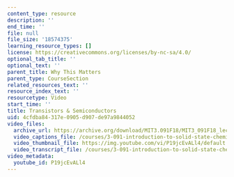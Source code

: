 ```yaml
---
content_type: resource
description: ''
end_time: ''
file: null
file_size: '18574375'
learning_resource_types: []
license: https://creativecommons.org/licenses/by-nc-sa/4.0/
optional_tab_title: ''
optional_text: ''
parent_title: Why This Matters
parent_type: CourseSection
related_resources_text: ''
resource_index_text: ''
resourcetype: Video
start_time: ''
title: Transistors & Semiconductors
uid: 4cfdba84-317e-0905-d907-de97a9844052
video_files:
  archive_url: https://archive.org/download/MIT3.091F18/MIT3_091F18_lec16_wtm2_300k.mp4
  video_captions_file: /courses/3-091-introduction-to-solid-state-chemistry-fall-2018/P19jcEvALl4_captions.webvtt
  video_thumbnail_file: https://img.youtube.com/vi/P19jcEvALl4/default.jpg
  video_transcript_file: /courses/3-091-introduction-to-solid-state-chemistry-fall-2018/P19jcEvALl4_transcript.pdf
video_metadata:
  youtube_id: P19jcEvALl4
---
```

